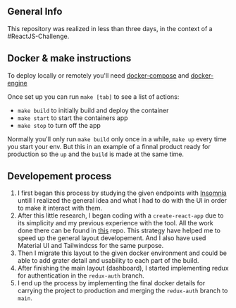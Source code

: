 ## General Info ##
This repository was realized in less than three days, in the context of a #ReactJS-Challenge.

## Docker & make instructions ##
To deploy locally or remotely you'll need [docker-compose](https://docs.docker.com/compose/install/) and [docker-engine](https://docs.docker.com/engine/installation/linux/ubuntulinux/)

Once set up you can run `make [tab]` to see a list of actions:

  *  `make build` to initially build and deploy the container
  *  `make start` to start the containers app
  *  `make stop` to turn off the app
  
Normally you'll only run `make build` only once in a while, `make up` every time you start your env.
But this in an example of a finnal product ready for production so the `up` and the `build` is made at the same time.

## Developement process ##
1) I first began this process by studying the given endpoints with [Insomnia](http://insomnia.rest) untill 
I realized the general idea and what I had to do with the UI in order to make it interact with them.
2) After this little research, I began coding with a `create-react-app` due to its simplicity 
and my previous experience with the tool. All the work done there can be found in [this](https://github.com/tomaselizondo/ReactDevChallenge-utils) repo.
This strategy have helped me to speed up the general layout developement. 
And I also have used Material UI and Tailwindcss for the same purpose.
3) Then I migrate this layout to the given docker environment and could be able to add grater detail and usability
to each part of the build.
4) After finishing the main layout (dashboard), I started implementing redux for authentication in the `redux-auth` branch.
5) I end up the process by implementing the final docker details for carrying the project to production and merging the `redux-auth` branch to `main`.

